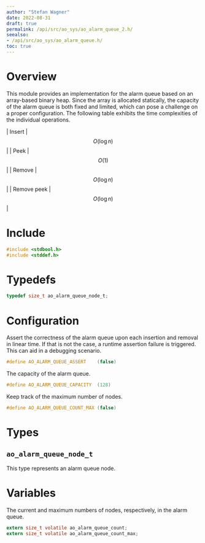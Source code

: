 ```yaml
---
author: "Stefan Wagner"
date: 2022-08-31
draft: true
permalink: /api/src/ao_sys/ao_alarm_queue_2.h/
seealso:
- /api/src/ao_sys/ao_alarm_queue.h/
toc: true
---
```


# Overview

This module provides an implementation for the alarm queue based on an array-based binary heap. Since the array is allocated statically, the capacity of the alarm queue is both fixed and limited, which can pose a challenge on a proper configuration. The following table exhibits the time complexities of the individual operations.

| Insert | $$O(\log n)$$ |
| Peek | $$O(1)$$ |
| Remove | $$O(\log n)$$ |
| Remove peek | $$O(\log n)$$ |

# Include

```c
#include <stdbool.h>
#include <stddef.h>
```

# Typedefs

```c
typedef size_t ao_alarm_queue_node_t;
```

# Configuration

Assert the correctness of the alarm queue upon each insertion and removal in linear time. If that is not the case, a runtime assertion failure is triggered. This can aid in a debugging scenario.

```c
#define AO_ALARM_QUEUE_ASSERT    (false)
```

The capacity of the alarm queue.

```c
#define AO_ALARM_QUEUE_CAPACITY  (128)
```

Keep track of the maximum number of nodes.

```c
#define AO_ALARM_QUEUE_COUNT_MAX (false)
```

# Types

## `ao_alarm_queue_node_t`

This type represents an alarm queue node.

# Variables

The current and maximum numbers of nodes, respectively, in the alarm queue.

```c
extern size_t volatile ao_alarm_queue_count;
extern size_t volatile ao_alarm_queue_count_max;
```
